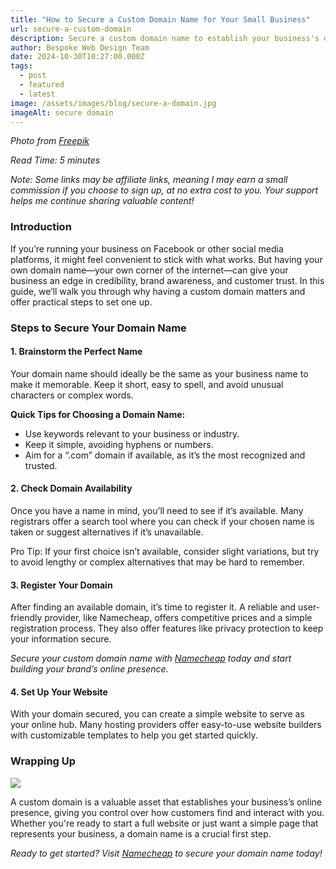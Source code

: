 ```yaml
---
title: "How to Secure a Custom Domain Name for Your Small Business"
url: secure-a-custom-domain
description: Secure a custom domain name to establish your business's online presence beyond social media. Discover the steps and best practices to create a professional brand, including tips for finding, registering, and setting up your domain.
author: Bespoke Web Design Team
date: 2024-10-30T10:27:00.000Z
tags:
  - post
  - featured
  - latest
image: /assets/images/blog/secure-a-domain.jpg
imageAlt: secure domain
---
```

*Photo from <a href="https://www.freepik.com/free-photo/website-hosting-concept-with-search-bar_26412525.htm#fromView=search&page=2&position=29&uuid=1f016c88-e4ed-40e4-8b5f-498653d9aad7" target="_blank">Freepik</a>*

*Read Time: 5 minutes*

*Note: Some links may be affiliate links, meaning I may earn a small commission if you choose to sign up, at no extra cost to you. Your support helps me continue sharing valuable content!*

<h3>Introduction</h3>

If you’re running your business on Facebook or other social media platforms, it might feel convenient to stick with what works. But having your own domain name—your own corner of the internet—can give your business an edge in credibility, brand awareness, and customer trust. In this guide, we’ll walk you through why having a custom domain matters and offer practical steps to set one up.

<h3>Steps to Secure Your Domain Name</h3>

<h4>1. Brainstorm the Perfect Name</h4>

Your domain name should ideally be the same as your business name to make it memorable. Keep it short, easy to spell, and avoid unusual characters or complex words.

<strong>Quick Tips for Choosing a Domain Name:</strong>

<ul>
<li>Use keywords relevant to your business or industry.</li>
<li>Keep it simple, avoiding hyphens or numbers.</li>
<li>Aim for a “.com” domain if available, as it’s the most recognized and trusted.</li>
</ul>

<h4>2. Check Domain Availability</h4>

Once you have a name in mind, you’ll need to see if it’s available. Many registrars offer a search tool where you can check if your chosen name is taken or suggest alternatives if it’s unavailable.

Pro Tip: If your first choice isn’t available, consider slight variations, but try to avoid lengthy or complex alternatives that may be hard to remember.

<h4>3. Register Your Domain</h4>

After finding an available domain, it’s time to register it. A reliable and user-friendly provider, like Namecheap, offers competitive prices and a simple registration process. They also offer features like privacy protection to keep your information secure.

*Secure your custom domain name with <a href="https://namecheap.pxf.io/Kjov1a" target="_blank" class="affiliate_link" >Namecheap</a> today and start building your brand’s online presence.*

<h4>4. Set Up Your Website</h4>

With your domain secured, you can create a simple website to serve as your online hub. Many hosting providers offer easy-to-use website builders with customizable templates to help you get started quickly.

<h3>Wrapping Up</h3>

<img src="/assets/images/blog/domain-to-money.jpg"/>

A custom domain is a valuable asset that establishes your business’s online presence, giving you control over how customers find and interact with you. Whether you're ready to start a full website or just want a simple page that represents your business, a domain name is a crucial first step.

*Ready to get started? Visit <a href="https://namecheap.pxf.io/Kjov1a" target="_blank" class="affiliate_link" >Namecheap</a> to secure your domain name today!*